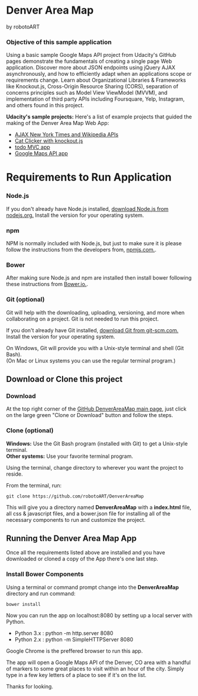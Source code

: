 # Denver Area Map
by robotoART

### Objective of this sample application
Using a basic sample Google Maps API project from Udacity's GitHub pages demonstrate the fundamentals of creating a single page Web application. Discover more about JSON endpoints using jQuery AJAX asynchronously, and how to efficiently adapt when an applications scope or requirements change. Learn about Organizational Libraries & Frameworks like Knockout.js, Cross-Origin Resource Sharing (CORS), separation of concerns principles such as Model View ViewModel (MVVM), and implementation of third party APIs including Foursquare, Yelp, Instagram, and others found in this project.

**Udacity's sample projects:** Here's a list of example projects that guided the making of the Denver Area Map Web App:

* [AJAX New York Times and Wikipedia APIs](https://www.udacity.com/api/nodes/3137588543/supplemental_media/udacity-ajax-completezip/download)
* [Cat Clicker with knockout.js](https://github.com/udacity/ud989-cat-clicker-ko-starter)
* [todo MVC app](https://github.com/udacity/ud989-todo-app)
* [Google Maps API app](https://github.com/udacity/ud864)

# Requirements to Run Application

### Node.js

If you don't already have Node.js installed, [download Node.js from nodejs.org.](https://nodejs.org/en/download/) Install the version for your operating system.

### npm

NPM is normally included with Node.js, but just to make sure it is please follow the instructions from the developers from, [npmjs.com.](https://www.npmjs.com/get-npm).

### Bower

After making sure Node.js and npm are installed then install bower following these instructions from [Bower.io.](https://bower.io/).

### Git (optional)

Git will help with the downloading, uploading, versioning, and more when collaborating on a project. Git is not needed to run this project.

If you don't already have Git installed, [download Git from git-scm.com.](http://git-scm.com/downloads) Install the version for your operating system.

On Windows, Git will provide you with a Unix-style terminal and shell (Git Bash).  
(On Mac or Linux systems you can use the regular terminal program.)


## Download or Clone this project

### Download
At the top right corner of the [GitHub DenverAreaMap main page](https://github.com/robotoART/DenverAreaMap), just click on the large green "Clone or Download" button and follow the steps.

### Clone (optional)
**Windows:** Use the Git Bash program (installed with Git) to get a Unix-style terminal.  
**Other systems:** Use your favorite terminal program.

Using the terminal, change directory to wherever you want the project to reside.

From the terminal, run:

    git clone https://github.com/robotoART/DenverAreaMap

This will give you a directory named **DenverAreaMap** with a **index.html** file, all css & javascript files, and a bower.json file for installing all of the necessary components to run and customize the project.

## Running the Denver Area Map App 
Once all the requirements listed above are installed and you have downloaded or cloned a copy of the App there's one last step.

### Install Bower Components 
Using a terminal or command prompt change into the **DenverAreaMap** directory and run command:

    bower install

Now you can run the app on localhost:8080 by setting up a local server with Python.

* Python 3.x :    python -m http.server 8080
* Python 2.x :    python -m SimpleHTTPServer 8080

Google Chrome is the preffered browser to run this app.

The app will open a Google Maps API of the Denver, CO area with a handful of markers to some great places to visit within an hour of the city. Simply type in a few key letters of a place to see if it's on the list.

Thanks for looking.
